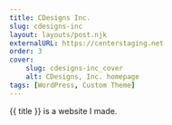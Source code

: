 ```yaml
---
title: CDesigns Inc.
slug: cdesigns-inc
layout: layouts/post.njk
externalURL: https://centerstaging.net
order: 3
cover:
    slug: cdesigns-inc_cover
    alt: CDesigns, Inc. homepage
tags: [WordPress, Custom Theme] 
---
```

{{ title }} is a website I made.
